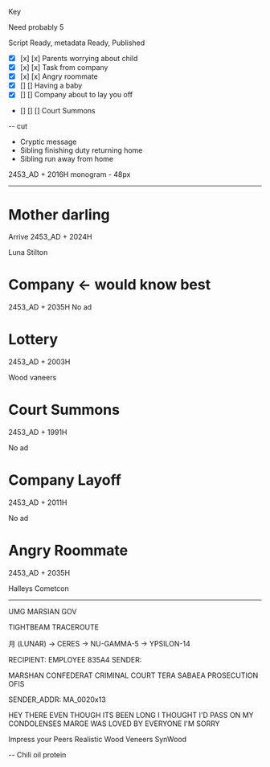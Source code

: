 Key

Need probably 5

Script Ready, metadata Ready, Published

- [x] [x] [x] Parents worrying about child
- [x] [x] [x] Task from company
- [x] [x] [x] Angry roommate
- [x] [] [] Having a baby
- [x]  [] [] Company about to lay you off
- []  [] [] Court Summons

-- cut

- Cryptic message
- Sibling finishing duty returning home
- Sibling run away from home



2453_AD + 2016H
monogram - 48px

--------------

# Mother darling
Arrive
2453_AD + 2024H

Luna Stilton

# Company <- would know best
2453_AD + 2035H
No ad

# Lottery
2453_AD + 2003H

Wood vaneers

# Court Summons
2453_AD + 1991H

No ad

# Company Layoff
2453_AD + 2011H

No ad

# Angry Roommate
2453_AD + 2035H

Halleys Cometcon


--------------




UMG
MARSIAN GOV



TIGHTBEAM TRACEROUTE

月 (LUNAR)
-> CERES
-> NU-GAMMA-5
-> YPSILON-14

RECIPIENT: EMPLOYEE 835A4
SENDER: 

MARSHAN CONFEDERAT CRIMINAL COURT
TERA SABAEA PROSECUTION OFIS

SENDER_ADDR: 
MA_0020x13


HEY THERE
EVEN THOUGH ITS BEEN
LONG I THOUGHT I'D
PASS ON MY CONDOLENSES
MARGE WAS LOVED BY
EVERYONE I'M SORRY



Impress your Peers
Realistic Wood Veneers
                SynWood




--
Chili oil protein